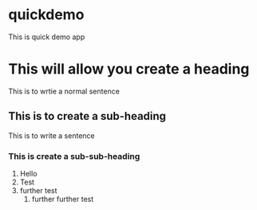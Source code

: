 # quickdemo
This is quick demo app

# This will allow you create a heading
This is to wrtie a normal sentence

## This is to create a sub-heading
This is to write a sentence

### This is create a sub-sub-heading

1. Hello
2. Test
3. further test
    1. further further test
